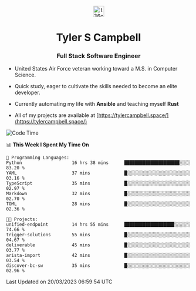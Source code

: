 <p align="center">
<a href="https://www.linkedin.com/in/t36campbell" target="blank"><img align="center" src="https://ik.imagekit.io/t36campbell/Portfolio/linkedin.png.original_m8bbGgPh6.png" alt="t36campbell" height="30" width="30" /></a>
</p>
<h1 align="center">Tyler S Campbell</h1>
<h3 align="center">Full Stack Software Engineer</h3>

* United States Air Force veteran working toward a M.S. in Computer Science.

* Quick study, eager to cultivate the skills needed to become an elite developer.

* Currently automating my life with **Ansible** and teaching myself **Rust**

* All of my projects are available at [https://tylercampbell.space/](https://tylercampbell.space/)

<!--START_SECTION:waka-->
![Code Time](http://img.shields.io/badge/Code%20Time-2%2C285%20hrs%2023%20mins-blue)

📊 **This Week I Spent My Time On** 

```text
💬 Programming Languages: 
Python                   16 hrs 38 mins      █████████████████████░░░░   83.20 % 
YAML                     37 mins             █░░░░░░░░░░░░░░░░░░░░░░░░   03.16 % 
TypeScript               35 mins             █░░░░░░░░░░░░░░░░░░░░░░░░   02.97 % 
Markdown                 32 mins             █░░░░░░░░░░░░░░░░░░░░░░░░   02.70 % 
TOML                     28 mins             █░░░░░░░░░░░░░░░░░░░░░░░░   02.36 % 

🐱‍💻 Projects: 
unified-endpoint         14 hrs 55 mins      ███████████████████░░░░░░   74.66 % 
trigger-solutions        55 mins             █░░░░░░░░░░░░░░░░░░░░░░░░   04.67 % 
deliverable              45 mins             █░░░░░░░░░░░░░░░░░░░░░░░░   03.77 % 
arista-import            42 mins             █░░░░░░░░░░░░░░░░░░░░░░░░   03.54 % 
discover-bc-sw           35 mins             █░░░░░░░░░░░░░░░░░░░░░░░░   02.96 % 
```


 Last Updated on 20/03/2023 06:59:54 UTC
<!--END_SECTION:waka-->
